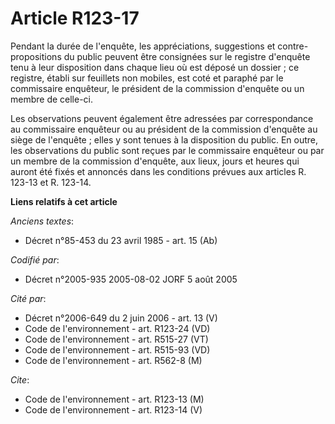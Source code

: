 # Article R123-17

Pendant la durée de l'enquête, les appréciations, suggestions et contre-propositions du public peuvent être consignées sur le
registre d'enquête tenu à leur disposition dans chaque lieu où est déposé un dossier ; ce registre, établi sur feuillets non
mobiles, est coté et paraphé par le commissaire enquêteur, le président de la commission d'enquête ou un membre de celle-ci.

Les observations peuvent également être adressées par correspondance au commissaire enquêteur ou au président de la
commission d'enquête au siège de l'enquête ; elles y sont tenues à la disposition du public. En outre, les observations du
public sont reçues par le commissaire enquêteur ou par un membre de la commission d'enquête, aux lieux, jours et heures qui
auront été fixés et annoncés dans les conditions prévues aux articles R. 123-13 et R. 123-14.

**Liens relatifs à cet article**

_Anciens textes_:

  - Décret n°85-453 du 23 avril 1985 - art. 15 (Ab)

_Codifié par_:

  - Décret n°2005-935 2005-08-02 JORF 5 août 2005

_Cité par_:

  - Décret n°2006-649 du 2 juin 2006 - art. 13 (V)
  - Code de l'environnement - art. R123-24 (VD)
  - Code de l'environnement - art. R515-27 (VT)
  - Code de l'environnement - art. R515-93 (VD)
  - Code de l'environnement - art. R562-8 (M)

_Cite_:

  - Code de l'environnement - art. R123-13 (M)
  - Code de l'environnement - art. R123-14 (V)

